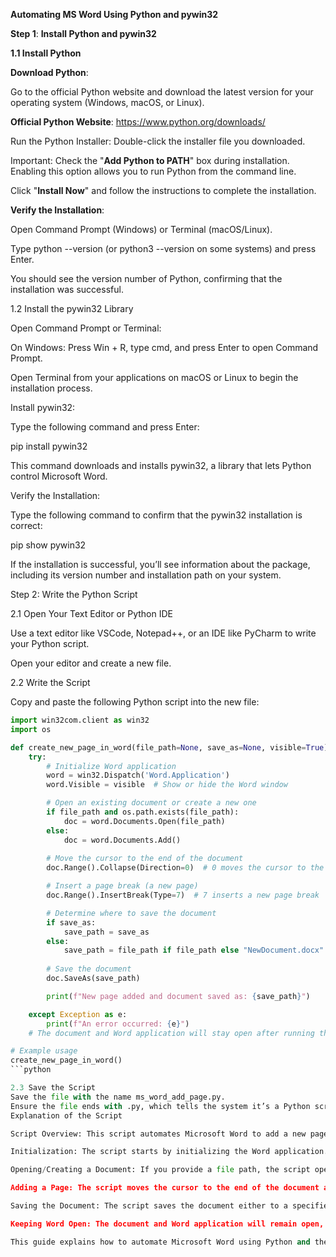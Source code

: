 **Automating MS Word Using Python and pywin32**

**Step 1**: **Install Python and pywin32**

**1.1 Install Python**

**Download Python**:

Go to the official Python website and download the latest version for your operating system (Windows, macOS, or Linux).

**Official Python Website**: https://www.python.org/downloads/

Run the Python Installer:
Double-click the installer file you downloaded.

Important: Check the "**Add Python to PATH**" box during installation. Enabling this option allows you to run Python from the command line.

Click "**Install Now**" and follow the instructions to complete the installation.

**Verify the Installation**:

Open Command Prompt (Windows) or Terminal (macOS/Linux).

Type python --version (or python3 --version on some systems) and press Enter.

You should see the version number of Python, confirming that the installation was successful.

1.2 Install the pywin32 Library

Open Command Prompt or Terminal:

On Windows: Press Win + R, type cmd, and press Enter to open Command Prompt.

Open Terminal from your applications on macOS or Linux to begin the installation process.

Install pywin32:

Type the following command and press Enter:

pip install pywin32

This command downloads and installs pywin32, a library that lets Python control Microsoft Word.

Verify the Installation:

Type the following command to confirm that the pywin32 installation is correct:

pip show pywin32

If the installation is successful, you’ll see information about the package, including its version number and installation path on your system.

Step 2: Write the Python Script

2.1 Open Your Text Editor or Python IDE

Use a text editor like VSCode, Notepad++, or an IDE like PyCharm to write your Python script.

Open your editor and create a new file.

2.2 Write the Script

Copy and paste the following Python script into the new file:
 
```python
import win32com.client as win32
import os

def create_new_page_in_word(file_path=None, save_as=None, visible=True):
    try:
        # Initialize Word application
        word = win32.Dispatch('Word.Application')
        word.Visible = visible  # Show or hide the Word window

        # Open an existing document or create a new one
        if file_path and os.path.exists(file_path):
            doc = word.Documents.Open(file_path)
        else:
            doc = word.Documents.Add()
        
        # Move the cursor to the end of the document
        doc.Range().Collapse(Direction=0)  # 0 moves the cursor to the end

        # Insert a page break (a new page)
        doc.Range().InsertBreak(Type=7)  # 7 inserts a new page break

        # Determine where to save the document
        if save_as:
            save_path = save_as
        else:
            save_path = file_path if file_path else "NewDocument.docx"
        
        # Save the document
        doc.SaveAs(save_path)

        print(f"New page added and document saved as: {save_path}")

    except Exception as e:
        print(f"An error occurred: {e}")
    # The document and Word application will stay open after running the script

# Example usage
create_new_page_in_word()
```python

2.3 Save the Script
Save the file with the name ms_word_add_page.py.
Ensure the file ends with .py, which tells the system it’s a Python script.
Explanation of the Script

Script Overview: This script automates Microsoft Word to add a new page to an existing or new document. It uses the pywin32 library to control Word from Python.

Initialization: The script starts by initializing the Word application. You can set the visible parameter to control whether the Word window is visible.

Opening/Creating a Document: If you provide a file path, the script opens that document. If you don't, it creates a new document.

Adding a Page: The script moves the cursor to the end of the document and inserts a new page by adding a page break.

Saving the Document: The script saves the document either to a specified location (save_as) or uses the original file path. If you don't provide a file path, the script saves the document as NewDocument.docx.

Keeping Word Open: The document and Word application will remain open, allowing you to continue working on the document without the script automatically closing it.

This guide explains how to automate Microsoft Word using Python and the pywin32 library. I designed the instructions to be simple and easy to follow, making them ideal for beginners or anyone looking to enhance their automation skills. 
